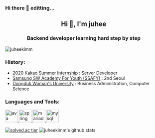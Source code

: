 ### Hi there 👋 editting...

<!--
**juheekimm/juheekimm** is a ✨ _special_ ✨ repository because its `README.md` (this file) appears on your GitHub profile.

Here are some ideas to get you started:

- 🔭 I’m currently working on ...
- 🌱 I’m currently learning ...
- 👯 I’m looking to collaborate on ...
- 🤔 I’m looking for help with ...
- 💬 Ask me about ...
- 📫 How to reach me: ...
- 😄 Pronouns: ...
- ⚡ Fun fact: ...
-->

<h2 align="center">Hi 👋, I'm juhee</h2>

<h3 align="center">Backend developer learning hard step by step</h3>

<p align="left"> <img src="https://komarev.com/ghpvc/?username=juheekimm&label=Profile%20views&color=0e75b6&style=flat" alt="juheekimm" /> </p>

<h3 align="left">History:</h3>

- [2020 Kakao Summer Internship](https://www.kakaocorp.com) : Server Developer
- [Samsung SW Academy For Youth (SSAFY)](https://www.ssafy.com/ksp/jsp/swp/swpMain.jsp) : 2nd Seoul
- [Dongduk Woman's University](https://www.dongduk.ac.kr/kor/main.do) : Business Administration, Computer Science 

<!-- - [buddev Tech Blog](https://buddev.tistory.com) -->

<h3 align="left">Languages and Tools:</h3>
<p align="left">
  <a href="https://www.java.com" target="_blank">
    <img src="https://devicons.github.io/devicon/devicon.git/icons/java/java-original-wordmark.svg" alt="java" width="40" height="40"/>
  </a>
  <a href="https://spring.io/" target="_blank">
    <img src="https://www.vectorlogo.zone/logos/springio/springio-icon.svg" alt="spring" width="40" height="40"/>
  </a>
  <a href="https://mariadb.org/" target="_blank">
    <img src="https://www.vectorlogo.zone/logos/mariadb/mariadb-icon.svg" alt="mariadb" width="40" height="40"/>
  </a>
  <a href="https://www.mysql.com/" target="_blank">
    <img src="https://devicons.github.io/devicon/devicon.git/icons/mysql/mysql-original-wordmark.svg" alt="mysql" width="40" height="40"/>
  </a>
</p>

[![solved.ac tier](http://mazassumnida.wtf/api/generate_badge?boj=yylcd99999)](https://solved.ac/yylcd99999)
![juheekimm's github stats](https://github-readme-stats.vercel.app/api?username=juheekimm&show_icons=true)
